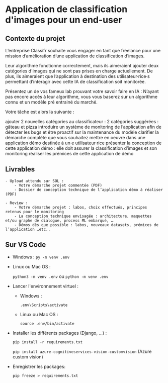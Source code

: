 # Application de classification d'images pour un end-user

## Contexte du projet

L’entreprise Classifr souhaite vous engager en tant que freelance pour une mission d’amélioration d’une application de classification d’images.

Leur algorithme fonctionne correctement, mais ils aimeraient ajouter deux catégories d'images qui ne sont pas prises en charge actuellement.
De plus, ils aimeraient que l’application à destination des utilisateur·rice·s permettant d’interagir avec cette IA de classification soit monitorée.

Présentez un de vos fameux lab prouvant votre savoir faire en IA : N’ayant pas encore accès à leur algorithme, vous vous baserez sur un algorithme connu et un modèle pré entrainé du marché.

Votre tâche est alors la suivante :

ajouter 2 nouvelles catégories au classificateur : 2 catégories suggérées : gâteau et pizza
introduire un système de monitoring de l’application afin de détecter les bugs et être proactif sur la maintenance du modèle
clarifier la démarche complète que vous souhaitez mettre en oeuvre dans une application démo destinée à un·e utilisateur·rice
présenter la conception de cette application démo : elle doit assurer la classification d’images et son monitoring
réaliser les prémices de cette application de démo

## Livrables

    - Upload attendu sur SOL :
        - Votre démarche projet commentée (PDF)
        - Dossier de conception technique de l’application démo à réaliser (PDF)

    - Review :
        - Votre démarche projet : labos, choix effectués, principes retenus pour le monitoring
        - La conception technique envisagée : architecture, maquettes et/ou graphe de dialogue, process ML embarqué, …
        - Démos dès que possible : labos, nouveaux datasets, prémices de l’application …etc..


## Sur VS Code

  - Windows :
    `py -m venv .env`

  - Linux ou Mac OS :

    `python3 -m venv .env` ou `python -m venv .env`

- Lancer l'environnement virtuel :

  - Windows :

    `.env\Scripts\activate`

  - Linux ou Mac OS :

    `source .env/bin/activate`

- Installer les différents packages (Django, ...) :

  `pip install -r requirements.txt`
  
  `pip install azure-cognitiveservices-vision-customvision` (Azure custom vision)
  
- Enregistrer les packages:

  `pip freeze > requirements.txt`
